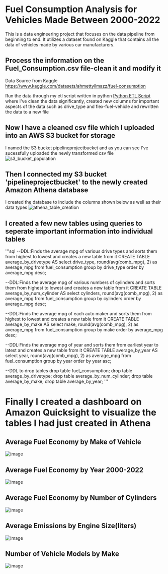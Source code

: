 # Fuel Consumption Analysis for Vehicles Made Between 2000-2022
This is a data engineering project that focuses on the data pipeline from beginning to end. It utilizes a dataset found on Kaggle that contains all the data of vehicles made by various car manufacturers. 

## Process the information on the Fuel_Consumption.csv file-clean it and modify it
Data Source from Kaggle https://www.kaggle.com/datasets/ahmettyilmazz/fuel-consumption

Run the data through my etl script written in python [Python ETL Script](https://github.com/DakotaVarnell/FuelConsumptionDataPipeline/blob/master/python_scripts/extract_transform_load.py) where I've clean the data significantly, created new columns for important aspects of the data such as drive_type and flex-fuel-vehicle and rewritten the data to a new file

## Now I have a cleaned csv file which I uploaded into an AWS S3 bucket for storage
I named the S3 bucket pipelineprojectbucket and as you can see I've sucessfully uploaded the newly transformed csv file
![s3_bucket_population](https://user-images.githubusercontent.com/89564744/222986387-1ac3a28c-71e4-4e18-bc83-7e67a652b012.PNG)

## Then I connected my S3 bucket 'pipelineprojectbucket' to the newly created Amazon Athena database
I created the database to include the columns shown below as well as their data types
![athena_table_creation](https://user-images.githubusercontent.com/89564744/222986513-70851eab-978a-4116-b53e-4b97536f46a3.PNG)

## I created a few new tables using queries to seperate important information into individual tables
'''sql
--DDL:Finds the average mpg of various drive types and sorts them from highest to lowest and creates a new table from it
CREATE TABLE average_by_drivetype AS
select drive_type, round(avg(comb_mpg), 2) as average_mpg 
from fuel_consumption
group by drive_type
order by average_mpg desc;

--DDL:Finds the average mpg of various numbers of cylinders and sorts them from highest to lowest and creates a new table from it
CREATE TABLE average_by_num_cylinder AS
select cylinders, round(avg(comb_mpg), 2) as average_mpg 
from fuel_consumption
group by cylinders
order by average_mpg desc;

--DDL:Finds the average mpg of each auto maker and sorts them from highest to lowest and creates a new table from it
CREATE TABLE average_by_make AS
select make, round(avg(comb_mpg), 2) as average_mpg 
from fuel_consumption
group by make
order by average_mpg desc;

--DDL:Finds the average mpg of year and sorts them from earliest year to latest and creates a new table from it
CREATE TABLE average_by_year AS
select year, round(avg(comb_mpg), 2) as average_mpg 
from fuel_consumption
group by year
order by year asc;


--DDL to drop tables
drop table fuel_consumption;
drop table average_by_drivetype;
drop table average_by_num_cylinder;
drop table average_by_make;
drop table average_by_year;
'''

# Finally I created a dashboard on Amazon Quicksight to visualize the tables I had just created in Athena

## Average Fuel Economy by Make of Vehicle
![image](https://user-images.githubusercontent.com/89564744/222990354-961a45e2-faa4-48d3-a491-305aaf8bf00d.png)

## Average Fuel Economy by Year 2000-2022
![image](https://user-images.githubusercontent.com/89564744/222990379-ad3a489c-90f3-4b6f-ab19-c3f62c2e9806.png)

## Average Fuel Economy by Number of Cylinders
![image](https://user-images.githubusercontent.com/89564744/222990410-e703079a-13e9-4e2a-9209-50167ebba9cb.png)

## Average Emissions by Engine Size(liters)
![image](https://user-images.githubusercontent.com/89564744/222990440-e06524bf-f64d-42af-831b-c5ba01d3f441.png)

## Number of Vehicle Models by Make
![image](https://user-images.githubusercontent.com/89564744/222990468-8cd67b4d-daa0-4bcc-b97d-1610012ac688.png)


